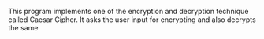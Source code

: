 This program implements one of the encryption and decryption technique called Caesar Cipher.
It asks the user input for encrypting and also decrypts the same
